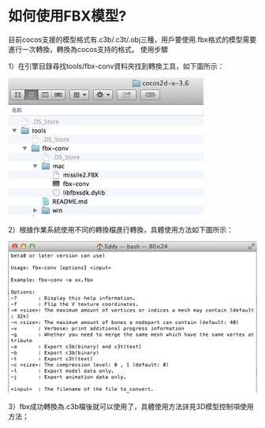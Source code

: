 # **如何使用FBX模型?** #

  目前cocos支援的模型格式有.c3b/.c3t/.obj三種，用戶要使用.fbx格式的模型需要進行一次轉換，轉換為cocos支持的格式。
  使用步驟

  1）在引擎目錄尋找tools/fbx-conv資料夾找到轉換工具，如下圖所示：
        
   ![image](res/image001.png) 

  2）根據作業系統使用不同的轉換檔進行轉換，具體使用方法如下圖所示：

   ![image](res/image002.png) 


  3）fbx成功轉換為.c3b檔後就可以使用了，具體使用方法詳見3D模型控制項使用方法；
